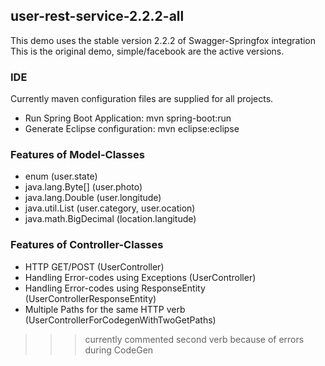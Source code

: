 
## user-rest-service-2.2.2-all
This demo uses the stable version 2.2.2 of Swagger-Springfox integration
This is the original demo, simple/facebook are the active versions.

### IDE
Currently maven configuration files are supplied for all projects.

* Run Spring Boot Application: mvn spring-boot:run
* Generate Eclipse configuration: mvn eclipse:eclipse

### Features of Model-Classes
* enum (user.state)
* java.lang.Byte[] (user.photo)
* java.lang.Double (user.longitude)
* java.util.List (user.category, user.ocation)
* java.math.BigDecimal (location.langitude)

### Features of Controller-Classes
* HTTP GET/POST (UserController)
* Handling Error-codes using Exceptions (UserController)
* Handling Error-codes using ResponseEntity (UserControllerResponseEntity)
* Multiple Paths for the same HTTP verb (UserControllerForCodegenWithTwoGetPaths)
>>> currently commented second verb because of errors during CodeGen
 